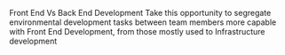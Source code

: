 Front End Vs Back End Development 
Take this opportunity to segregate environmental development tasks between team members more capable with Front End Development, from those mostly used to Infrastructure development
